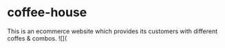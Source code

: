 # coffee-house
This is an ecommerce website which provides its customers with different coffes & combos.
![](
